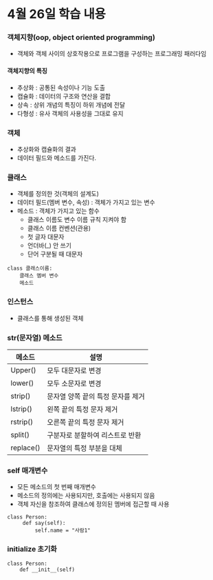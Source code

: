 # 4월 26일 학습 내용
### 객체지향(oop, object oriented programming)
- 객체와 객체 사이의 상호작용으로 프로그램을 구성하는 프로그래밍 패러다임

#### 객체지향의 특징
- 추상화 : 공통된 속성이나 기능 도출
- 캡슐화 : 데이터의 구조와 연산을 결합 
- 상속 : 상위 개념의 특징이 하위 개념에 전달
- 다형성 : 유사 객체의 사용성을 그대로 유지

### 객체
- 추상화와 캡슐화의 결과
- 데이터 필드와 메소드를 가진다.

### 클래스
- 객체를 정의한 것(객체의 설계도)
- 데이터 필드(멤버 변수, 속성) : 객체가 가지고 있는 변수
- 메소드 : 객체가 가지고 있는 함수
  - 클래스 이름도 변수 이름 규칙 지켜야 함
  - 클래스 이름 컨벤션(관용)
  - 첫 글자 대문자
  - 언더바(_) 안 쓰기
  - 단어 구분될 때 대문자
  
``` python3
class 클래스이름:
    클래스 멤버 변수
    메소드
```

### 인스턴스
- 클래스를 통해 생성된 객체


### str(문자열) 메소드


메소드 | 설명
---- | ----
Upper() | 모두 대문자로 변경
lower() | 모두 소문자로 변경
strip() | 문자열 양쪽 끝의 특정 문자를 제거
lstrip() | 왼쪽 끝의 특정 문자 제거
rstrip() | 오른쪽 끝의 특정 문자 제거
split() | 구분자로 분할하여 리스트로 반환
replace() | 문자열의 특정 부분을 대체

### self 매개변수
- 모든 메소드의 첫 번째 매개변수
- 메소드의 정의에는 사용되지만, 호출에는 사용되지 않음
- 객체 자신을 참조하여 클래스에 정의된 멤버에 접근할 때 사용

```python3
class Person:
     def say(self):
         self.name = "사람1"
```

### initialize 초기화
```python3
class Person:
    def __init__(self)
```
